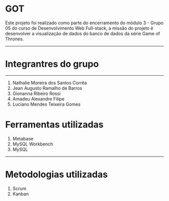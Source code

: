 # GOT

Este projeto foi realizado como parte do encerramento do módulo 3 - Grupo 05 do curso de Desenvolvimento Web Full-stack, a missão do projeto é desenvolver a visualização de dados do banco de dados da série Game of Thrones.

---
# Integrantres do grupo
---
1. Nathalie Moreira dos Santos Corrêa
2. Jean Augusto Ramalho de Barros
3. Gionanna Ribeiro Rossi
4. Amadeu Alexandre Filipe
5. Luciano Mendes Teixeira Gomes

# Ferramentas utilizadas

1. Metabase 
2. MySQL Workbench 
3. MySQL
---
# Metodologias utilizadas 
1. Scrum 
2. Kanban
